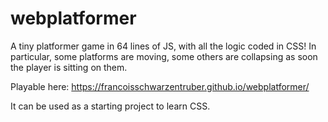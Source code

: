# webplatformer
A tiny platformer game in 64 lines of JS, with all the logic coded in CSS! In particular, some platforms are moving, some others are collapsing as soon the player is sitting on them.

Playable here: https://francoisschwarzentruber.github.io/webplatformer/

It can be used as a starting project to learn CSS.


